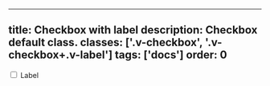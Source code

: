 <!--
 *              © 2025 Visa
 *
 * Licensed under the Apache License, Version 2.0 (the "License");
 * you may not use this file except in compliance with the License.
 * You may obtain a copy of the License at
 *
 *         http://www.apache.org/licenses/LICENSE-2.0
 *
 * Unless required by applicable law or agreed to in writing, software
 * distributed under the License is distributed on an "AS IS" BASIS,
 * WITHOUT WARRANTIES OR CONDITIONS OF ANY KIND, either express or implied.
 * See the License for the specific language governing permissions and
 * limitations under the License.
 *
 -->
---
title: Checkbox with label
description: Checkbox default class.
classes: ['.v-checkbox', '.v-checkbox+.v-label']
tags: ['docs']
order: 0
---

<div class="v-flex v-align-items-center v-gap-2">
  <input class="v-checkbox" id="checkbox-default" type="checkbox"/>
  <label class="v-label v-typography-label-large" for="checkbox-default">
    Label
  </label>
</div>
